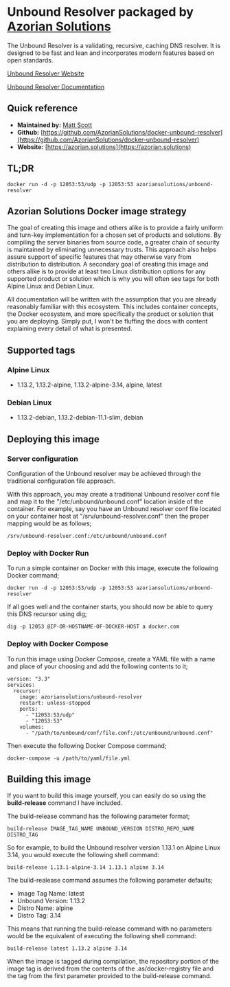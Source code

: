 # Unbound Resolver packaged by [Azorian Solutions](https://azorian.solutions)

The Unbound Resolver is a validating, recursive, caching DNS resolver. It is designed to be fast and lean and incorporates modern features based on open standards.

[Unbound Resolver Website](https://www.nlnetlabs.nl/projects/unbound/)

[Unbound Resolver Documentation](https://www.nlnetlabs.nl/documentation/unbound/)

## Quick reference

- **Maintained by:** [Matt Scott](https://github.com/AzorianSolutions)
- **Github:** [https://github.com/AzorianSolutions/docker-unbound-resolver](https://github.com/AzorianSolutions/docker-unbound-resolver)
- **Website:** [https://azorian.solutions](https://azorian.solutions)

## TL;DR

    docker run -d -p 12053:53/udp -p 12053:53 azoriansolutions/unbound-resolver

## Azorian Solutions Docker image strategy

The goal of creating this image and others alike is to provide a fairly uniform and turn-key implementation for a chosen set of products and solutions. By compiling the server binaries from source code, a greater chain of security is maintained by eliminating unnecessary trusts. This approach also helps assure support of specific features that may otherwise vary from distribution to distribution. A secondary goal of creating this image and others alike is to provide at least two Linux distribution options for any supported product or solution which is why you will often see tags for both Alpine Linux and Debian Linux.

All documentation will be written with the assumption that you are already reasonably familiar with this ecosystem. This includes container concepts, the Docker ecosystem, and more specifically the product or solution that you are deploying. Simply put, I won't be fluffing the docs with content explaining every detail of what is presented.

## Supported tags

### Alpine Linux

- 1.13.2, 1.13.2-alpine, 1.13.2-alpine-3.14, alpine, latest

### Debian Linux

- 1.13.2-debian, 1.13.2-debian-11.1-slim, debian

## Deploying this image

### Server configuration

Configuration of the Unbound resolver may be achieved through the traditional configuration file approach.

With this approach, you may create a traditional Unbound resolver conf file and map it to the "/etc/unbound/unbound.conf" location inside of the container. For example, say you have an Unbound resolver conf file located on your container host at "/srv/unbound-resolver.conf" then the proper mapping would be as follows;

    /srv/unbound-resolver.conf:/etc/unbound/unbound.conf

### Deploy with Docker Run

To run a simple container on Docker with this image, execute the following Docker command;

    docker run -d -p 12053:53/udp -p 12053:53 azoriansolutions/unbound-resolver

If all goes well and the container starts, you should now be able to query this DNS recursor using dig;

    dig -p 12053 @IP-OR-HOSTNAME-OF-DOCKER-HOST a docker.com

### Deploy with Docker Compose

To run this image using Docker Compose, create a YAML file with a name and place of your choosing and add the following contents to it;

    version: "3.3"
    services:
      recursor:
        image: azoriansolutions/unbound-resolver
        restart: unless-stopped
        ports:
          - "12053:53/udp"
          - "12053:53"
        volumes:
          - "/path/to/unbound/conf/file.conf:/etc/unbound/unbound.conf"

Then execute the following Docker Compose command;

    docker-compose -u /path/to/yaml/file.yml

## Building this image

If you want to build this image yourself, you can easily do so using the **build-release** command I have included.

The build-release command has the following parameter format;

    build-release IMAGE_TAG_NAME UNBOUND_VERSION DISTRO_REPO_NAME DISTRO_TAG

So for example, to build the Unbound resolver version 1.13.1 on Alpine Linux 3.14, you would execute the following shell command:

    build-release 1.13.1-alpine-3.14 1.13.1 alpine 3.14

The build-realease command assumes the following parameter defaults;

- Image Tag Name: latest
- Unbound Version: 1.13.2
- Distro Name: alpine
- Distro Tag: 3.14

This means that running the build-release command with no parameters would be the equivalent of executing the following shell command:

    build-release latest 1.13.2 alpine 3.14

When the image is tagged during compilation, the repository portion of the image tag is derived from the contents of the .as/docker-registry file and the tag from the first parameter provided to the build-release command.

